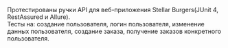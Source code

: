 Протестированы ручки API для веб-приложения Stellar Burgers(JUnit 4, RestAssured и Allure).   
Тесты на: создание пользователя, логин пользователя, изменение данных пользователя, создание заказа, получение заказов конкретного пользователя.  
